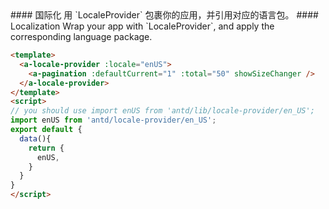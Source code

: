 <cn>
#### 国际化
用 `LocaleProvider` 包裹你的应用，并引用对应的语言包。
</cn>

<us>
#### Localization
Wrap your app with `LocaleProvider`, and apply the corresponding language package.
</us>

```html
<template>
  <a-locale-provider :locale="enUS">
    <a-pagination :defaultCurrent="1" :total="50" showSizeChanger />
  </a-locale-provider>
</template>
<script>
// you should use import enUS from 'antd/lib/locale-provider/en_US';
import enUS from 'antd/locale-provider/en_US';
export default {
  data(){
    return {
      enUS,
    }
  }
}
</script>
```
